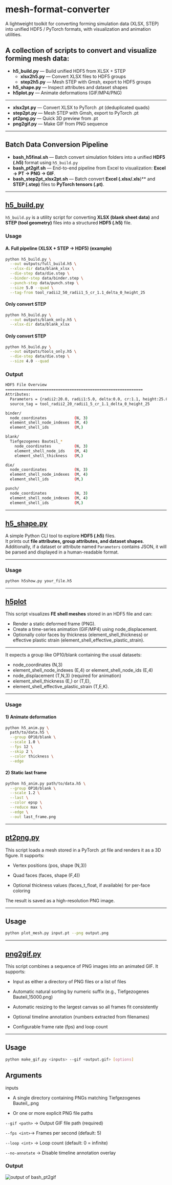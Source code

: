 # mesh-format-converter
A lightweight toolkit for converting forming simulation data (XLSX, STEP) into unified HDF5 / PyTorch formats, with visualization and animation utilities.


## A collection of scripts to convert and visualize forming mesh data:
- **h5_build.py** — Build unified HDF5 from XLSX + STEP
   - **xlsx2h5.py** — Convert XLSX files to HDF5 groups
  - **step2h5.py** — Mesh STEP with Gmsh, export to HDF5 groups
- **h5_shape.py** — Inspect attributes and dataset shapes
- **h5plot.py** — Animate deformations (GIF/MP4/PNG)
---
- **xlsx2pt.py** — Convert XLSX to PyTorch .pt (deduplicated quads)
- **step2pt.py** — Mesh STEP with Gmsh, export to PyTorch .pt
- **pt2png.py** — Quick 3D preview from .pt
- **png2gif.py** — Make GIF from PNG sequence
---
## Batch Data Conversion Pipeline
- **bash_h5final.sh** — Batch convert simulation folders into a unified **HDF5 (.h5)** format using `h5_build.py`
- **bash_pt2gif.sh** — End-to-end pipeline from Excel to visualization:
**Excel → PT → PNG → GIF**.
- **bash_step2pt_xlsx2pt.sh** — Batch convert **Excel (.xlsx/.xls**)** and **STEP (.step)** files to **PyTorch tensors (.pt)**.
---
## [h5_build.py](/src/h5_build.py)

`h5_build.py` is a utility script for converting **XLSX (blank sheet data)** and **STEP (tool geometry)** files into a structured **HDF5 (.h5)** file.
### Usage
#### A. Full pipeline (XLSX + STEP → HDF5) (example)
```bash
python h5_build.py \
  --out outputs/full_build.h5 \
  --xlsx-dir data/blank_xlsx \
  --die-step data/die.step \
  --binder-step data/binder.step \
  --punch-step data/punch.step \
  --size 5.0 --quad \
  --tag-from tool_radii2_50_radii1_5_cr_1.1_delta_0_height_25
```
#### Only convert STEP
```bash
python h5_build.py \
  --out outputs/blank_only.h5 \
  --xlsx-dir data/blank_xlsx
  ```

#### Only convert STEP
```bash
python h5_build.py \
  --out outputs/tools_only.h5 \
  --die-step data/die.step \
  --size 4.0 --quad
  ```
### Output
```bash
HDF5 File Overview
============================================================
Attributes:
  Parameters = {radii2:20.0, radii1:5.0, delta:0.0, cr:1.1, height:25.0}
  source_tag = tool_radii2_20_radii1_5_cr_1.1_delta_0_height_25

binder/
  node_coordinates            (N, 3)
  element_shell_node_indexes  (M, 4)
  element_shell_ids           (M,)

blank/
  Tiefgezogenes Bauteil_*     
    node_coordinates          (N, 3)
    element_shell_node_ids    (M, 4)
    element_shell_thickness   (M,)

die/
  node_coordinates            (N, 3)
  element_shell_node_indexes  (M, 4)
  element_shell_ids           (M,)

punch/
  node_coordinates            (N, 3)
  element_shell_node_indexes  (M, 4)
  element_shell_ids           (M,)

```
---

## [h5_shape.py](/src/h5_shape)

A simple Python CLI tool to explore **HDF5 (.h5)** files.  
It prints out **file attributes, group attributes, and dataset shapes**.  
Additionally, if a dataset or attribute named `Parameters` contains JSON, it will be parsed and displayed in a human-readable format.

---
### Usage
``` bash
python h5show.py your_file.h5
```
---

## [h5plot](/src/h5plot.py)

This script visualizes **FE shell meshes** stored in an HDF5 file and can:

- Render a static deformed frame (PNG).
- Create a time-series animation (GIF/MP4) using node_displacement.
- Optionally color faces by thickness (element_shell_thickness) or effective plastic strain (element_shell_effective_plastic_strain).
---
It expects a group like OP10/blank containing the usual datasets:

- node_coordinates (N,3)
- element_shell_node_indexes (E,4) or element_shell_node_ids (E,4)
- node_displacement (T,N,3) (required for animation)
-  element_shell_thickness (E,) or (T,E),
- element_shell_effective_plastic_strain (T,E,K).
---
### Usage
#### 1) Animate deformation
```bash 
python h5_anim.py \
  path/to/data.h5 \
  --group OP10/blank \
  --scale 1.0 \
  --fps 12 \
  --skip 2 \
  --color thickness \
  --edge
  ```
#### 2) Static last frame
```bash
python h5_anim.py path/to/data.h5 \
  --group OP10/blank \
  --scale 1.2 \
  --last \
  --color epsp \
  --reduce max \
  --edge \
  --out last_frame.png
  ```
---
## [pt2png.py](/src/pt2png.py)
This script loads a mesh stored in a PyTorch .pt file and renders it as a 3D figure.
It supports:

- Vertex positions (pos, shape (N,3))

- Quad faces (faces, shape (F,4))

- Optional thickness values (faces_t_float, if available) for per-face coloring

The result is saved as a high-resolution PNG image.

---

Usage 
---
```bash
python plot_mesh.py input.pt --png output.png
```
---
## [png2gif.py](/src/png2gif.py)
This script combines a sequence of PNG images into an animated GIF.
It supports:

- Input as either a directory of PNG files or a list of files

- Automatic natural sorting by numeric suffix (e.g., Tiefgezogenes Bauteil_15000.png)

- Automatic resizing to the largest canvas so all frames fit consistently

- Optional timeline annotation (numbers extracted from filenames)

- Configurable frame rate (fps) and loop count
---

Usage 
---
```bash
python make_gif.py <inputs> --gif <output.gif> [options]
```

Arguments
---
inputs

- A single directory containing PNGs matching Tiefgezogenes Bauteil_<number>.png

- Or one or more explicit PNG file paths

`--gif <path>` → Output GIF file path (required)

`--fps <int>`→ Frames per second (default: 5)

`--loop <int>` → Loop count (default: 0 = infinite)

`--no-annotate` → Disable timeline annotation overlay

### Output
![output of bash_pt2gif](/outputs/animation.gif)
